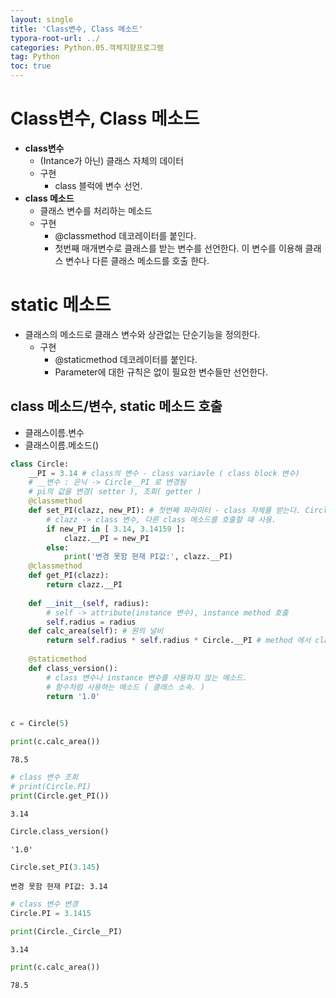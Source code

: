 ```yaml
---
layout: single
title: 'Class변수, Class 메소드'
typora-root-url: ../
categories: Python.05.객체지향프로그램
tag: Python
toc: true
---
```


# Class변수, Class 메소드

- **class변수**
    - (Intance가 아닌) 클래스 자체의 데이터
    - 구현
        - class 블럭에 변수 선언.
- **class 메소드**
    - 클래스 변수를 처리하는 메소드
    - 구현
        - @classmethod 데코레이터를 붙인다.
        - 첫번째 매개변수로 클래스를 받는 변수를 선언한다. 이 변수를 이용해 클래스 변수나 다른 클래스 메소드를 호출 한다.

# static 메소드
- 클래스의 메소드로 클래스 변수와 상관없는 단순기능을 정의한다.
    - 구현
        - @staticmethod 데코레이터를 붙인다.
        - Parameter에 대한 규칙은 없이 필요한 변수들만 선언한다.


## class 메소드/변수, static 메소드 호출
- 클래스이름.변수
- 클래스이름.메소드() 


```python
class Circle:
    __PI = 3.14 # class의 변수 - class variavle ( class block 변수)
    # __변수 : 은닉 -> Circle__PI 로 변경됨
    # pi의 값을 변경( setter ), 조회( getter )
    @classmethod
    def set_PI(clazz, new_PI): # 첫번째 파라미터 - class 자체를 받는다. Circle.set_PI(3.14)
        # clazz -> class 변수, 다른 class 메소드를 호출할 때 사용.
        if new_PI in [ 3.14, 3.14159 ]:
            clazz.__PI = new_PI
        else:
            print('변경 못함 현재 PI값:', clazz.__PI)
    @classmethod
    def get_PI(clazz):
        return clazz.__PI
    
    def __init__(self, radius):
        # self -> attribute(instance 변수), instance method 호출
        self.radius = radius 
    def calc_area(self): # 원의 널비
        return self.radius * self.radius * Circle.__PI # method 에서 class 변수 사용
    
    @staticmethod
    def class_version():
        # class 변수나 instance 변수를 사용하지 않는 메소드.
        # 함수처럼 사용하는 메소드 ( 클래스 소속. )
        return '1.0'
    
```


```python
c = Circle(5)
```


```python
print(c.calc_area())
```

    78.5



```python
# class 변수 조회
# print(Circle.PI)
print(Circle.get_PI())
```

    3.14



```python
Circle.class_version()
```




    '1.0'




```python
Circle.set_PI(3.145)
```

    변경 못함 현재 PI값: 3.14



```python
# class 변수 변경
Circle.PI = 3.1415
```


```python
print(Circle._Circle__PI)
```

    3.14



```python
print(c.calc_area())
```

    78.5

